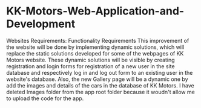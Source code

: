 # KK-Motors-Web-Application-and-Development
Websites Requirements: Functionality Requirements This improvement of the website will be done by implementing dynamic solutions, which will replace the static solutions developed for some of the webpages of KK Motors website. These dynamic solutions will be visible by creating registration and login forms for registration of a new user in the site database and respectively log in and log out form to an existing user in the website's database. Also, the new Gallery page will be a dynamic one by add the images and details of the cars in the database of KK Motors.
I have deleted Images folder from the app root folder because it woudn't allow me to upload the code for the app.
